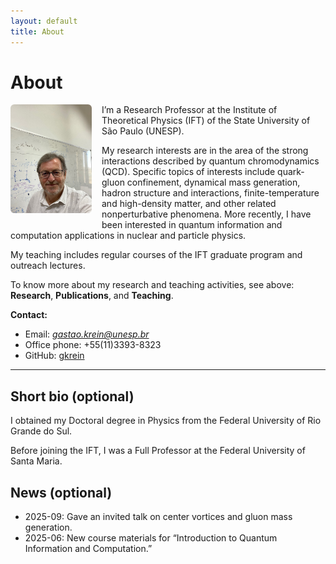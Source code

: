 ```yaml
---
layout: default
title: About
---
```


# About

<img src="/assets/images/gkrein.jpg" alt="Photo of Gastão Krein" style="max-width: 130px; float: left; margin: 0 1rem 1rem 0; border-radius: 6px;">

I’m a Research Professor at the Institute of Theoretical Physics (IFT) of the State University of São Paulo (UNESP). 

My research interests are in the area of the strong interactions described by quantum chromodynamics (QCD). Specific topics of interests include quark-gluon confinement, dynamical mass generation, hadron structure and interactions, finite-temperature and high-density matter, and other related nonperturbative phenomena. More recently, I have been interested in quantum information and computation applications in nuclear and particle physics. 

My teaching includes regular courses of the IFT graduate program and outreach lectures.


To know more about my research and teaching activities, see above: **Research**, **Publications**, and **Teaching**. 

**Contact:**  
- Email: *gastao.krein@unesp.br*
- Office phone: +55(11)3393-8323
- GitHub: [gkrein](https://github.com/gkrein)  

---

## Short bio (optional)
I obtained my Doctoral degree in Physics from the Federal University of Rio Grande do Sul.

Before joining the IFT, I was a Full Professor at the Federal University of Santa Maria. 

## News (optional)
- 2025-09: Gave an invited talk on center vortices and gluon mass generation.  
- 2025-06: New course materials for “Introduction to Quantum Information and Computation.”

<!-- If you prefer the photo centered above the text, replace the <img> above with:
<img src="/assets/images/me.jpg" alt="Photo of Gastão Krein" style="display:block; margin:0 auto 1rem; max-width: 260px; border-radius: 6px;">
and remove "float: left" so the text doesn’t wrap.
-->
